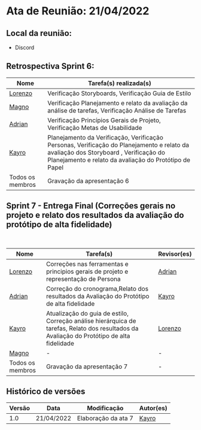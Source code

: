 # Ata de Reunião: 21/04/2022

## Local da reunião: 
- Discord
## Retrospectiva Sprint 6:

Nome | Tarefa(s) realizada(s)| 
---------- | -------
 [Lorenzo](https://github.com/lorenzo7377) | Verificação Storyboards, Verificação Guia de Estilo| 
 [Magno](https://github.com/magnluiz) |   Verificação Planejamento e relato da avaliação da análise de tarefas, Verificação Análise de Tarefas  |
[Adrian](https://github.com/SwampTG) |   Verificação Princípios Gerais de Projeto, Verificação Metas de Usabilidade | 
 [Kayro](https://github.com/kayrocesar) | Planejamento da Verificação, Verificação Personas, Verificação do Planejamento e relato da avaliação dos Storyboard ,  Verificação do Planejamento e relato da avaliação do Protótipo de Papel |
 Todos os membros | Gravação da apresentação 6|-



## Sprint 7 - Entrega Final (Correções gerais no projeto e relato dos resultados da avaliação do protótipo de alta fidelidade)

<br>

Nome | Tarefa(s)| Revisor(es)
---------- | -------| -------
 [Lorenzo](https://github.com/lorenzo7377) |Correções nas ferramentas e  principios gerais de projeto e representação de Persona | [Adrian](https://github.com/SwampTG)  
[Adrian](https://github.com/SwampTG) | Correção do cronograma,Relato dos resultados da Avaliação do Protótipo de alta fidelidade |  [Kayro](https://github.com/kayrocesar)  |
 [Kayro](https://github.com/kayrocesar) | Atualização do guia de estilo, Correção análise hierárquica de tarefas, Relato dos resultados da Avaliação do Protótipo de alta fidelidade  |[Lorenzo](https://github.com/lorenzo7377)
 [Magno](https://github.com/magnluiz) |  -   | - |
 Todos os membros | Gravação da apresentação 7|-


## Histórico de versões
| Versão | Data | Modificação | Autor(es) |
|--|--|--|--|
| 1.0 | 21/04/2022 |Elaboração da ata 7 |[Kayro](github.com/kayrocesar)  |